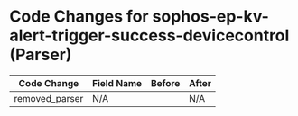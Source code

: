 # Code Changes for sophos-ep-kv-alert-trigger-success-devicecontrol (Parser)

| Code Change | Field Name | Before | After |
|-------------|------------|--------|-------|
| removed_parser | N/A |  | N/A |